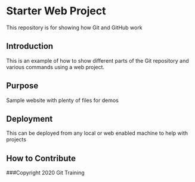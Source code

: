 # Starter Web Project

This repository is for showing how Git and GitHub work

## Introduction
This is an example of how to show different parts of the Git repository and various commands using a web project.
## Purpose

Sample website with plenty of files for demos

## Deployment
This can be deployed from any local or web enabled machine to help with projects
## How to Contribute

###Copyright
2020 Git Training

